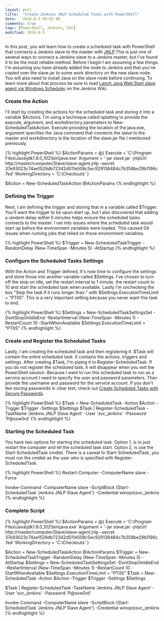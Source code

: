 ```yaml
---
layout: post
title:  "Create Jenkins JNLP Scheduled Tasks with PowerShell"
date:   2016-8-5 09:02:00
comments: true
tags: [PowerShell, Jenkins, DSC]
modified: 2016-8-5
---
```



In this post, you will learn how to create a scheduled task with PowerShell that connects a Jenkins slave to the master with
[JNLP](https://docs.oracle.com/javase/tutorial/deployment/deploymentInDepth/jnlp.html).This is just one of several ways to connect
a Jenkins slave to a Jenkins master, but I've found it to be the most reliable method. Before I begin I am assuming a few things.
I'm assuming you have already added the node to Jenkins and that you've copied over the slave.jar to some work directory on the new
slave node. You will also need to install Java on the slave node before continuing. To learn more about that process be sure to read [Lanch Java Web Start slave agent via Windows Scheduler](https://wiki.jenkins-ci.org/display/JENKINS/Launch+Java+Web+Start+slave+agent+via+Windows+Scheduler)
on the Jenkins Wiki.

### Create the Action

I'll start by creating the actions for the scheduled task and storing it into a variable $Actions. I'm using a technique called splatting
to provide the execute, argument, and workdirectory parameters to New-ScheduledTaskAction. Execute providing the location of the java.exe,
argument specifies the Java command that connects the slave to the master and workdirectory is the location of the slave.jar file I mentioned
previously.

{% highlight PowerShell %}
$ActionParams = @{
    Execute = 'C:\Program Files\Java\jdk1.8.0_102\bin\java.exe'
    Argument = '-jar slave.jar -jnlpUrl http://master/computer/Slave/slave-agent.jnlp -secret 37e93023c74ae1529db72342d511e508c5ec929138484c7b358be29b1196c7ed'
    WorkingDirectory = 'C:\Checkouts'
}

$Action = New-ScheduledTaskAction @ActionParams
{% endhighlight %}

### Defining the Trigger

Next, I am defining the trigger and storing that in a variable called $Trigger. You'll want the trigger to be upon start up, but I also
discovered that adding a random delay within 5 minutes helps ensure the scheduled tasks connects to the master. I ran into issues where
the scheduled task would start up before the environment variables were loaded. This caused Git issues when running jobs that relied on
those environment variables.

{% highlight PowerShell %}
$Trigger = New-ScheduledTaskTrigger -RandomDelay (New-TimeSpan -Minutes 5) -AtStartup
{% endhighlight %}

### Configure the Scheduled Tasks Settings

With the Action and Trigger defined, it's now time to configure the settings and store those into another variable called $Settings.
I've chosen to turn off the stop on idle, set the restart interval to 1 minute, the restart count to 10 and start the scheduled task
when available. Lastly I'm unchecking the box "Stop the task if it runs longer than:" with $Settings.ExecutionTimeLimit = "PT05".
This is a very important setting because you never want this task to end.

{% highlight PowerShell %}
$Settings = New-ScheduledTaskSettingsSet -DontStopOnIdleEnd -RestartInterval (New-TimeSpan -Minutes 1) -RestartCount 10 -StartWhenAvailable
$Settings.ExecutionTimeLimit = "PT0S"
{% endhighlight %}

### Create and Register the Scheduled Tasks

Lastly, I am creating the scheduled task and then registering it. $Task will contain the entire scheduled task. It contains the actions,
triggers and settings. After creating $Task, I'm piping it to Register-ScheduledTask. If you do not register the scheduled task, it will
disappear when you exit the PowerShell session. Because I want to run this scheduled task to run as a service account I need to specify
the user and password parameters. Then provide the username and password for the service account. If you don't like storing passwords
in clear text, check out [Create Scheduled Tasks with Secure Passwords](http://duffney.io/Create-ScheduledTasks-SecurePassword).

{% highlight PowerShell %}
$Task = New-ScheduledTask -Action $Action -Trigger $Trigger -Settings $Settings
$Task | Register-ScheduledTask -TaskName 'Jenkins JNLP Slave Agent' -User 'svc_jenkins' -Password 'P@ssw0rd'
{% endhighlight %}

### Starting the Scheduled Task

You have two options for starting the scheduled task. Option 1, is to just restart the computer and let the scheduled task start. Option 2,
is use the Start-ScheduledTask cmdlet. There is a caveat to Start-ScheduledTask, you must run the cmdlet as the user who is specified
with Register-ScheduledTask.

{% highlight PowerShell %}
Restart-Computer -ComputerName slave -Force

Invoke-Command -ComputerName slave -ScriptBlock {Start-ScheduledTask 'Jenkins JNLP Slave Agent'}  -Credential winops\svc_jenkins
{% endhighlight %}

### Complete Script

{% highlight PowerShell %}
$ActionParams = @{
    Execute = 'C:\Program Files\Java\jdk1.8.0_102\bin\java.exe'
    Argument = '-jar slave.jar -jnlpUrl http://master/computer/Slave/slave-agent.jnlp -secret 37e93023c74ae1529db72342d511e508c5ec929138484c7b358be29b1196c7ed'
    WorkingDirectory = 'C:\Checkouts'
}

$Action = New-ScheduledTaskAction @ActionParams
$Trigger = New-ScheduledTaskTrigger -RandomDelay (New-TimeSpan -Minutes 5) -AtStartup
$Settings = New-ScheduledTaskSettingsSet -DontStopOnIdleEnd -RestartInterval (New-TimeSpan -Minutes 1) -RestartCount 10 -StartWhenAvailable
$Settings.ExecutionTimeLimit = "PT0S"
$Task = New-ScheduledTask -Action $Action -Trigger $Trigger -Settings $Settings

$Task | Register-ScheduledTask -TaskName 'Jenkins JNLP Slave Agent' -User 'svc_jenkins' -Password 'P@ssw0rd'

Invoke-Command -ComputerName slave -ScriptBlock {Start-ScheduledTask 'Jenkins JNLP Slave Agent'}  -Credential winops\svc_jenkins
{% endhighlight %}